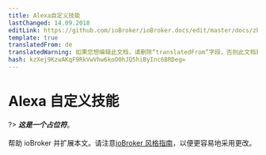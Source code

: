 ```yaml
---
title: Alexa自定义技能
lastChanged: 14.09.2018
editLink: https://github.com/ioBroker/ioBroker.docs/edit/master/docs/zh-cn/cloud/alexacustom.md
template: true
translatedFrom: de
translatedWarning: 如果您想编辑此文档，请删除“translatedFrom”字段，否则此文档将再次自动翻译
hash: kzXej9KzwAKqF9RkVwVhw6koO0hJQ5hiByInc6BRDeg=
---
```

# Alexa 自定义技能
?> ***这是一个占位符***。<br><br>帮助 ioBroker 并扩展本文。请注意[ioBroker 风格指南](community/styleguidedoc)，以便更容易地采用更改。